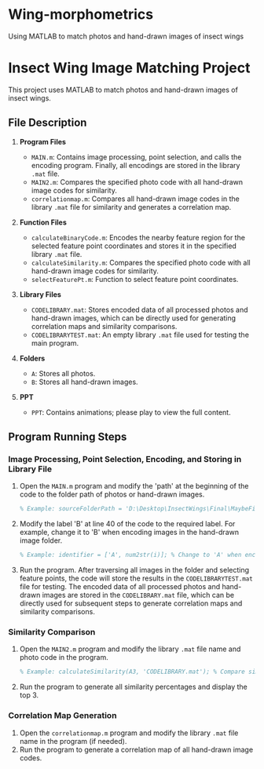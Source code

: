 # Wing-morphometrics
Using MATLAB to match photos and hand-drawn images of insect wings

# Insect Wing Image Matching Project

This project uses MATLAB to match photos and hand-drawn images of insect wings.

## File Description

1. **Program Files**
    - `MAIN.m`: Contains image processing, point selection, and calls the encoding program. Finally, all encodings are stored in the library `.mat` file.
    - `MAIN2.m`: Compares the specified photo code with all hand-drawn image codes for similarity.
    - `correlationmap.m`: Compares all hand-drawn image codes in the library `.mat` file for similarity and generates a correlation map.

2. **Function Files**
    - `calculateBinaryCode.m`: Encodes the nearby feature region for the selected feature point coordinates and stores it in the specified library `.mat` file.
    - `calculateSimilarity.m`: Compares the specified photo code with all hand-drawn image codes for similarity.
    - `selectFeaturePt.m`: Function to select feature point coordinates.

3. **Library Files**
    - `CODELIBRARY.mat`: Stores encoded data of all processed photos and hand-drawn images, which can be directly used for generating correlation maps and similarity comparisons.
    - `CODELIBRARYTEST.mat`: An empty library `.mat` file used for testing the main program.

4. **Folders**
    - `A`: Stores all photos.
    - `B`: Stores all hand-drawn images.

5. **PPT**
    - `PPT`: Contains animations; please play to view the full content.

## Program Running Steps

### Image Processing, Point Selection, Encoding, and Storing in Library File

1. Open the `MAIN.m` program and modify the 'path' at the beginning of the code to the folder path of photos or hand-drawn images.
    ```matlab
    % Example: sourceFolderPath = 'D:\Desktop\InsectWings\Final\MaybeFinalVersion\A';
    ```

2. Modify the label 'B' at line 40 of the code to the required label. For example, change it to 'B' when encoding images in the hand-drawn image folder.
    ```matlab
    % Example: identifier = ['A', num2str(i)]; % Change to 'A' when encoding photos
    ```

3. Run the program. After traversing all images in the folder and selecting feature points, the code will store the results in the `CODELIBRARYTEST.mat` file for testing. The encoded data of all processed photos and hand-drawn images are stored in the `CODELIBRARY.mat` file, which can be directly used for subsequent steps to generate correlation maps and similarity comparisons.

### Similarity Comparison

1. Open the `MAIN2.m` program and modify the library `.mat` file name and photo code in the program.
    ```matlab
    % Example: calculateSimilarity(A3, 'CODELIBRARY.mat'); % Compare similarity between A3 and all hand-drawn image codes
    ```

2. Run the program to generate all similarity percentages and display the top 3.

### Correlation Map Generation

1. Open the `correlationmap.m` program and modify the library `.mat` file name in the program (if needed).
2. Run the program to generate a correlation map of all hand-drawn image codes.
